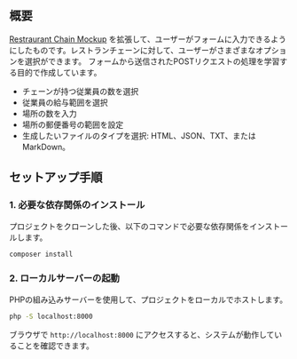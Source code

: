 ## 概要
[Restraurant Chain Mockup](https://github.com/bory777/RestaurantChainMockup) を拡張して、ユーザーがフォームに入力できるようにしたものです。レストランチェーンに対して、ユーザーがさまざまなオプションを選択ができます。
フォームから送信されたPOSTリクエストの処理を学習する目的で作成しています。

- チェーンが持つ従業員の数を選択
- 従業員の給与範囲を選択
- 場所の数を入力
- 場所の郵便番号の範囲を設定
- 生成したいファイルのタイプを選択: HTML、JSON、TXT、または MarkDown。

## セットアップ手順

### 1. 必要な依存関係のインストール

プロジェクトをクローンした後、以下のコマンドで必要な依存関係をインストールします。

```bash
composer install
```

### 2. ローカルサーバーの起動

PHPの組み込みサーバーを使用して、プロジェクトをローカルでホストします。

```bash
php -S localhost:8000
```

ブラウザで `http://localhost:8000` にアクセスすると、システムが動作していることを確認できます。
